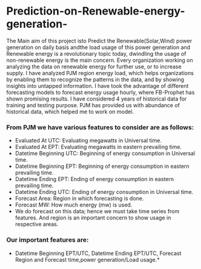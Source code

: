 # Prediction-on-Renewable-energy-generation-
    
The Main aim of this project isto Predict the Renewable(Solar,Wind) power generation on daily basis andthe load usage of this power generation and Renewable energy is a revolutionary topic today, dwindling the usage of non-renewable energy is the main concern.   Every organization working on analyzing the data on renewable energy for further use, or to increase supply. I have  analyzed PJM region energy load, which helps organizations by enabling them to recognize the patterns in the data, and by showing insights into untapped information.  I have took the  advantage of different forecasting models to forecast energy usage hourly, where FB-Prophet has shown promising results. I have considered 4 years of historical data for training and testing purpose. PJM has provided us with abundance of historical data, which helped me to work on model.
   
  ### From PJM we have various features to consider are as follows:

- Evaluated At UTC: Evaluating megawatts in Universal time.
- Evaluated At EPT: Evaluating megawatts in eastern prevailing time.
- Datetime Beginning UTC: Beginning of energy consumption in Universal time.
- Datetime Beginning EPT: Beginning of energy consumption in eastern prevailing time.
- Datetime Ending EPT: Ending of energy consumption in eastern prevailing time.
- Datetime Ending UTC: Ending of energy consumption in Universal time.
- Forecast Area: Region in which forecasting is done.
- Forecast MW: How much energy (mw) is used.
- We do forecast on this data; hence we must take time series from features. And region is an important concern to show usage in respective areas.
 ### Our important features are:
- Datetime Beginning EPT/UTC, Datetime Ending EPT/UTC, Forecast Region and Forecast time,power generation/Load usage.*


 

